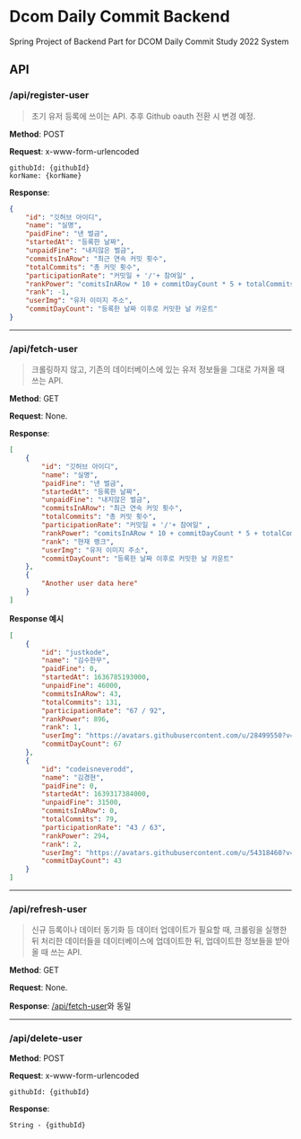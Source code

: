 # Dcom Daily Commit Backend

Spring Project of Backend Part for DCOM Daily Commit Study 2022 System

## API

### /api/register-user

> 초기 유저 등록에 쓰이는 API. 추후 Github oauth 전환 시 변경 예정.

**Method**: POST

**Request**: x-www-form-urlencoded

```
githubId: {githubId}
korName: {korName}
```

**Response**: 
```json
{
    "id": "깃허브 아이디",
    "name": "실명",
    "paidFine": "낸 벌금",
    "startedAt": "등록한 날짜",
    "unpaidFine": "내지않은 벌금",
    "commitsInARow": "최근 연속 커밋 횟수",
    "totalCommits": "총 커밋 횟수",
    "participationRate": "커밋일 + '/'+ 참여일" ,
    "rankPower": "comitsInARow * 10 + commitDayCount * 5 + totalCommits - (unpaidFine/50) 의 계산 값",
    "rank": -1,
    "userImg": "유저 이미지 주소",
    "commitDayCount": "등록한 날짜 이후로 커밋한 날 카운트"
}
```

---

### /api/fetch-user

> 크롤링하지 않고, 기존의 데이터베이스에 있는 유저 정보들을 그대로 가져올 때 쓰는 API.

**Method**: GET

**Request**: None.

**Response**:

```json
[
    {
        "id": "깃허브 아이디",
        "name": "실명",
        "paidFine": "낸 벌금",
        "startedAt": "등록한 날짜",
        "unpaidFine": "내지않은 벌금",
        "commitsInARow": "최근 연속 커밋 횟수",
        "totalCommits": "총 커밋 횟수",
        "participationRate": "커밋일 + '/'+ 참여일" ,
        "rankPower": "comitsInARow * 10 + commitDayCount * 5 + totalCommits - (unpaidFine/50) 의 계산 값",
        "rank": "현재 랭크",
        "userImg": "유저 이미지 주소",
        "commitDayCount": "등록한 날짜 이후로 커밋한 날 카운트"
    },
    {
    	"Another user data here"
    }
]
```

**Response 예시**

```json
[
    {
        "id": "justkode",
        "name": "김수한무",
        "paidFine": 0,
        "startedAt": 1636785193000,
        "unpaidFine": 46000,
        "commitsInARow": 43,
        "totalCommits": 131,
        "participationRate": "67 / 92",
        "rankPower": 896,
        "rank": 1,
        "userImg": "https://avatars.githubusercontent.com/u/28499550?v=4",
        "commitDayCount": 67
    },
    {
        "id": "codeisneverodd",
        "name": "김경현",
        "paidFine": 0,
        "startedAt": 1639317384000,
        "unpaidFine": 31500,
        "commitsInARow": 0,
        "totalCommits": 79,
        "participationRate": "43 / 63",
        "rankPower": 294,
        "rank": 2,
        "userImg": "https://avatars.githubusercontent.com/u/54318460?v=4",
        "commitDayCount": 43
    }
]
```

---

### /api/refresh-user

> 신규 등록이나 데이터 동기화 등 데이터 업데이트가 필요할 때, 크롤링을 실행한 뒤 처리한 데이터들을 데이터베이스에 업데이트한 뒤, 업데이트한 정보들을 받아올 때 쓰는 API.

**Method**: GET

**Request**: None.

**Response**: [/api/fetch-user](###/api/fetch-user)와 동일

---

### /api/delete-user

**Method**: POST

**Request**: x-www-form-urlencoded

```
githubId: {githubId}
```

**Response**:

```
String - {githubId}
```



